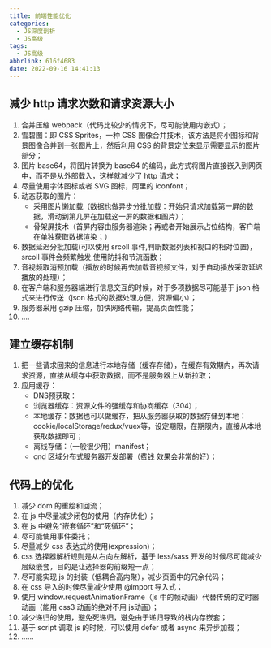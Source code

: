 ```yaml
---
title: 前端性能优化
categories:
  - JS深度剖析
  - JS高级
tags:
  - JS高级
abbrlink: 616f4683
date: 2022-09-16 14:41:13
---
```


## 减少 http 请求次数和请求资源大小
1. 合并压缩 webpack（代码比较少的情况下，尽可能使用内嵌式）；
2. 雪碧图：即 CSS Sprites，一种 CSS 图像合并技术，该方法是将小图标和背景图像合并到一张图片上，然后利用 CSS 的背景定位来显示需要显示的图片部分；
3. 图片 base64，将图片转换为 base64 的编码，此方式将图片直接嵌入到网页中，而不是从外部载入，这样就减少了 http 请求；
4. 尽量使用字体图标或者 SVG 图标，阿里的 iconfont；
5. 动态获取的图片：
    - 采用图片懒加载（数据也做异步分批加载：开始只请求加载第一屏的数据，滑动到第几屏在加载这一屏的数据和图片）；
    - 骨架屏技术（首屏内容由服务器渲染；再或者开始展示占位结构，客户端在单独获取数据渲染；）
6. 数据延迟分批加载(可以使用 srcoll 事件,判断数据列表和视口的相对位置)，srcoll 事件会频繁触发,使用防抖和节流函数；
7. 音视频取消预加载（播放的时候再去加载音视频文件，对于自动播放采取延迟播放的处理）；
8. 在客户端和服务器端进行信息交互的时候，对于多项数据尽可能基于 json 格式来进行传送（json 格式的数据处理方便，资源偏小）；
9. 服务器采用 gzip 压缩，加快网络传输，提高页面性能；
10. ....

## 建立缓存机制
1. 把一些请求回来的信息进行本地存储（缓存存储），在缓存有效期内，再次请求资源，直接从缓存中获取数据，而不是服务器上从新拉取；
2. 应用缓存：
    - DNS预获取：
    - 浏览器缓存：资源文件的强缓存和协商缓存（304）；
    - 本地缓存：数据也可以做缓存，把从服务器获取的数据存储到本地：cookie/localStorage/redux/vuex等，设定期限，在期限内，直接从本地获取数据即可；
    - 离线存储：（一般很少用）manifest；
    - cnd 区域分布式服务器开发部署（费钱  效果会非常的好）；

## 代码上的优化
1. 减少 dom 的重绘和回流；
2. 在 js 中尽量减少闭包的使用（内存优化）；
3. 在 js 中避免“嵌套循环”和“死循环”；
4. 尽可能使用事件委托；
5. 尽量减少 css 表达式的使用(expression)；
6. css 选择器解析规则是从右向左解析，基于 less/sass 开发的时候尽可能减少层级嵌套，目的是让选择器的前缀短一点；
7. 尽可能实现 js 的封装（低耦合高内聚），减少页面中的冗余代码；
8. 在 css 导入的时候尽量减少使用 @import 导入式；
9. 使用 window.requestAnimationFrame（js 中的帧动画）代替传统的定时器动画（能用 css3 动画的绝对不用 js动画）；
10. 减少递归的使用，避免死递归，避免由于递归导致的栈内存嵌套；
11. 基于 script 调取 js 的时候，可以使用 defer 或者 async 来异步加载；
12. ……
